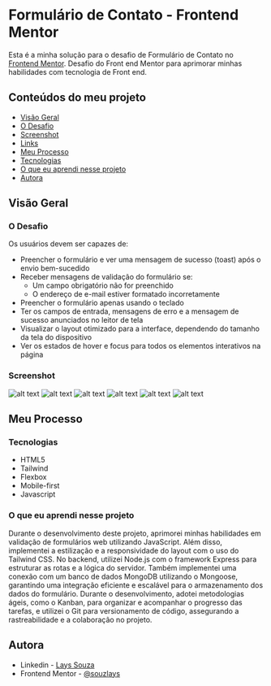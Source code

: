 # Formulário de Contato - Frontend Mentor

Esta é a minha solução para o desafio de Formulário de Contato no [Frontend Mentor](https://www.frontendmentor.io/challenges/contact-form--G-hYlqKJj). Desafio do Front end Mentor para aprimorar minhas habilidades com tecnologia de Front end.

## Conteúdos do meu projeto
- [Visão Geral](#visao-geral)
- [O Desafio](#o-desafio)
- [Screenshot](#screenshot)
- [Links](#links)
- [Meu Processo](#meu-processo)
- [Tecnologias](#tecnologias)
- [O que eu aprendi nesse projeto](#o-que-eu-aprendi-nesse-projeto)
- [Autora](#autora)

## Visão Geral

### O Desafio

Os usuários devem ser capazes de:

- Preencher o formulário e ver uma mensagem de sucesso (toast) após o envio bem-sucedido
- Receber mensagens de validação do formulário se:
  - Um campo obrigatório não for preenchido
  - O endereço de e-mail estiver formatado incorretamente
- Preencher o formulário apenas usando o teclado
- Ter os campos de entrada, mensagens de erro e a mensagem de sucesso anunciados no leitor de tela
- Visualizar o layout otimizado para a interface, dependendo do tamanho da tela do dispositivo
- Ver os estados de hover e focus para todos os elementos interativos na página

### Screenshot

![alt text](image.png)
![alt text](image-1.png)
![alt text](image-2.png)
![alt text](image-3.png)
![alt text](image-4.png)
![alt text](image-5.png)

<!-- ### Links

- Solution URL: [Add solution URL here](https://your-solution-url.com)
- Live Site URL: [Add live site URL here](https://your-live-site-url.com) -->

## Meu Processo

### Tecnologias

- HTML5 
- Tailwind
- Flexbox
- Mobile-first 
- Javascript


### O que eu aprendi nesse projeto

Durante o desenvolvimento deste projeto, aprimorei minhas habilidades em validação de formulários web utilizando JavaScript. Além disso, implementei a estilização e a responsividade do layout com o uso do Tailwind CSS. No backend, utilizei Node.js com o framework Express para estruturar as rotas e a lógica do servidor. Também implementei uma conexão com um banco de dados MongoDB utilizando o Mongoose, garantindo uma integração eficiente e escalável para o armazenamento dos dados do formulário. Durante o desenvolvimento, adotei metodologias ágeis, como o Kanban, para organizar e acompanhar o progresso das tarefas, e utilizei o Git para versionamento de código, assegurando a rastreabilidade e a colaboração no projeto. 

## Autora

- Linkedin - [Lays Souza](https://www.linkedin.com/in/lays-souza-desenvolvedora/)
- Frontend Mentor - [@souzlays](https://www.frontendmentor.io/profile/souzlays)


